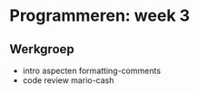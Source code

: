 # Programmeren: week 3




## Werkgroep

- intro aspecten formatting-comments
- code review mario-cash
